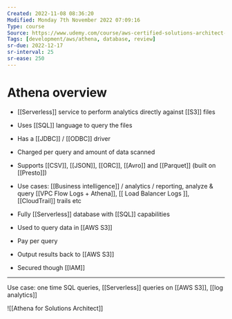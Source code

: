 ```yaml
---
Created: 2022-11-08 08:36:20
Modified: Monday 7th November 2022 07:09:16
Type: course
Source: https://www.udemy.com/course/aws-certified-solutions-architect-associate-saa-c01/?xref=E0Aed11STH4LPUQvCz0GJFABTmM=
Tags: [development/aws/athena, database, review]
sr-due: 2022-12-17
sr-interval: 25
sr-ease: 250
---
```


# Athena overview

- [[Serverless]] service to perform analytics directly against [[S3]] files
- Uses [[SQL]] language to query the files
- Has a [[JDBC]] / [[ODBC]] driver
- Charged per query and amount of data scanned
- Supports [[CSV]], [[JSON]], [[ORC]], [[Avro]] and [[Parquet]] (built on [[Presto]])
- Use cases: [[Business intelligence]] / analytics / reporting, analyze & query [[VPC Flow Logs + Athena]], [[ Load Balancer Logs ]], [[CloudTrail]] trails etc

- Fully [[Serverless]] database with [[SQL]] capabilities
- Used to query data in [[AWS S3]]
- Pay per query
- Output results back to [[AWS S3]]
- Secured though [[IAM]]

---

Use case: one time SQL queries, [[Serverless]] queries on [[AWS S3]], [[log analytics]]

![[Athena for Solutions Architect]]
